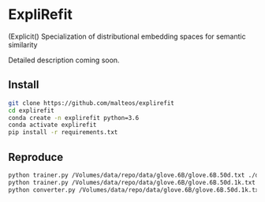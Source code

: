 # ExpliRefit
(Explicit() Specialization of distributional embedding spaces for semantic similarity

Detailed description coming soon. 

## Install

```bash
git clone https://github.com/malteos/explirefit
cd explirefit
conda create -n explirefit python=3.6
conda activate explirefit 
pip install -r requirements.txt
```

## Reproduce

```bash
python trainer.py /Volumes/data/repo/data/glove.6B/glove.6B.50d.txt ./data/constraints/synonyms.txt ./data/constraints/antonyms.txt ./data/model
python trainer.py /Volumes/data/repo/data/glove.6B/glove.6B.50d.1k.txt ./data/constraints/synonyms.txt ./data/constraints/antonyms.txt ./data/model
python converter.py /Volumes/data/repo/data/glove.6B/glove.6B.50d.1k.txt ./data/model ./data/converted

```